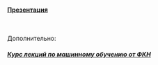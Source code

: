 #### [Презентация](https://docs.google.com/presentation/d/1cWPPCiwQ66hxGfNuKaOH3RgsTbjKR0wwb7c7ir5z1GE/)

<br/>

Дополнительно:
##### [Курс лекций по машинному обучению от ФКН](https://www.youtube.com/playlist?list=PLEqoHzpnmTfDwuwrFHWVHdr1-qJsfqCUX)

